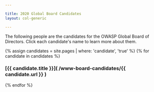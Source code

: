 ```yaml
---

title: 2020 Global Board Candidates
layout: col-generic

---
```


The following people are the candidates for the OWASP Global Board of Directors.  Click each candidate's name to learn more about them.

{% assign candidates = site.pages | where: 'candidate', 'true' %}
{% for candidate in candidates %}
### [{{ candidate.title }}]( /www-board-candidates/{{ candidate.url }} )
{% endfor %}